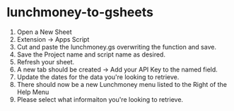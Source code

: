 # lunchmoney-to-gsheets

1) Open a New Sheet
2) Extension -> Apps Script
3) Cut and paste the lunchmoney.gs overwriting the function and save.
4) Save the Project name and script name as desired.
5) Refresh your sheet.
6) A new tab should be created -> Add your API Key to the named field.
7) Update the dates for the data you're looking to retrieve.
8) There should now be a new Lunchmoney menu listed to the Right of the Help Menu
9) Please select what informaiton you're looking to retrieve.
